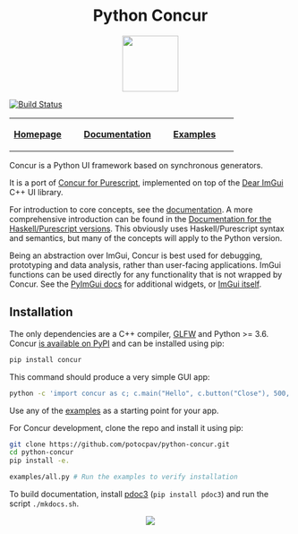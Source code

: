 
<h1 align="center">
  Python Concur
</h1>

<p align="center">
   <img src="https://raw.githubusercontent.com/ajnsit/purescript-concur/master/docs/logo.png" height="100">
</p>

[![Build Status](https://travis-ci.com/potocpav/python-concur.svg?branch=master)](https://travis-ci.com/potocpav/python-concur)

<table>
<tr><td style="border: none; padding-right: 2rem;">

[**Homepage**](https://potocpav.github.io/python-concur/homepage.html)
</td><td style="border: none; padding-right: 2rem;">

[**Documentation**](https://potocpav.github.io/python-concur/)
</td><td style="border: none; padding-right: 2rem;">

[**Examples**](https://github.com/potocpav/python-concur/tree/master/examples)
</td></tr>
</table>
<!-- Start docs -->

Concur is a Python UI framework based on synchronous generators.

It is a port of [Concur for Purescript](https://github.com/ajnsit/purescript-concur), implemented on top of the [Dear ImGui](https://github.com/ocornut/imgui) C++ UI library.

For introduction to core concepts, see the [documentation](file:///home/pavel/build/python-concur/docs/index.html#introduction). A more comprehensive introduction can be found in the [Documentation for the Haskell/Purescript versions](https://github.com/ajnsit/concur-documentation/blob/master/README.md). This obviously uses Haskell/Purescript syntax and semantics, but many of the concepts will apply to the Python version.

Being an abstraction over ImGui, Concur is best used for debugging, prototyping and data analysis, rather than user-facing applications. ImGui functions can be used directly for any functionality that is not wrapped by Concur. See the [PyImGui docs](https://pyimgui.readthedocs.io/en/latest/) for additional widgets, or [ImGui itself](https://github.com/ocornut/imgui).

<!-- End docs -->


## Installation

The only dependencies are a C++ compiler, [GLFW](https://github.com/glfw/glfw) and Python >= 3.6. Concur [is available on PyPI](https://pypi.org/project/concur/) and can be installed using pip:

```sh
pip install concur
```

This command should produce a very simple GUI app:

```sh
python -c 'import concur as c; c.main("Hello", c.button("Close"), 500, 500)'
```

Use any of the [examples](https://github.com/potocpav/python-concur/tree/master/examples) as a starting point for your app.

For Concur development, clone the repo and install it using pip:

```sh
git clone https://github.com/potocpav/python-concur.git
cd python-concur
pip install -e.

examples/all.py # Run the examples to verify installation
```

To build documentation, install [pdoc3](https://pdoc3.github.io/pdoc/) (`pip install pdoc3`) and run the script `./mkdocs.sh`.


<p align="center">
<img src="https://raw.githubusercontent.com/potocpav/python-concur/master/screenshot.png">
</p>
